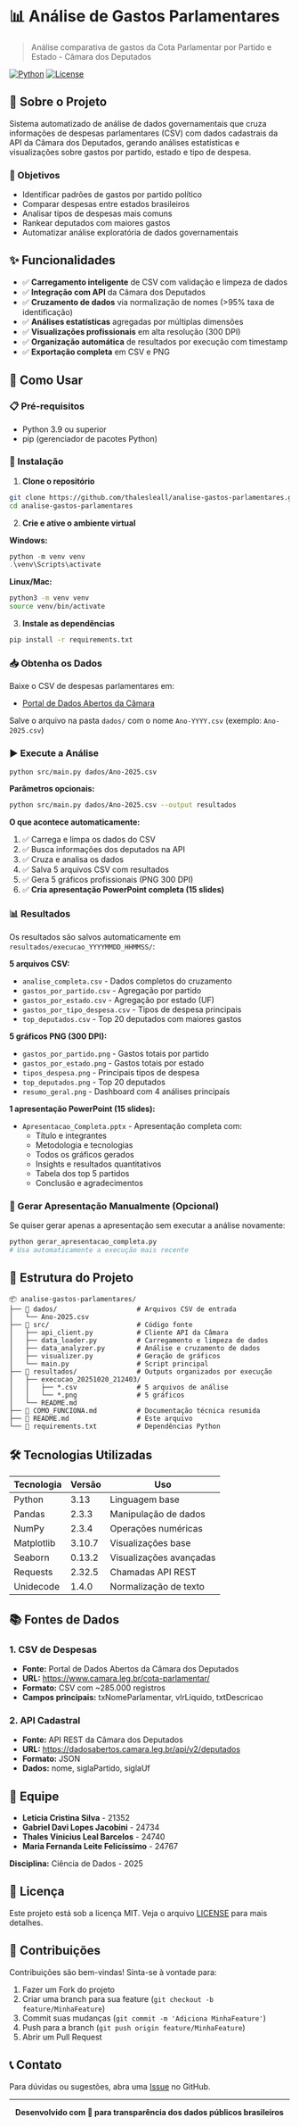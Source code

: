 # 📊 Análise de Gastos Parlamentares

> Análise comparativa de gastos da Cota Parlamentar por Partido e Estado - Câmara dos Deputados

[![Python](https://img.shields.io/badge/Python-3.13-blue.svg)](https://www.python.org/)
[![License](https://img.shields.io/badge/License-MIT-green.svg)](LICENSE)

## 📖 Sobre o Projeto

Sistema automatizado de análise de dados governamentais que cruza informações de despesas parlamentares (CSV) com dados cadastrais da API da Câmara dos Deputados, gerando análises estatísticas e visualizações sobre gastos por partido, estado e tipo de despesa.

### 🎯 Objetivos

- Identificar padrões de gastos por partido político
- Comparar despesas entre estados brasileiros
- Analisar tipos de despesas mais comuns
- Rankear deputados com maiores gastos
- Automatizar análise exploratória de dados governamentais

## ✨ Funcionalidades

- ✅ **Carregamento inteligente** de CSV com validação e limpeza de dados
- ✅ **Integração com API** da Câmara dos Deputados
- ✅ **Cruzamento de dados** via normalização de nomes (>95% taxa de identificação)
- ✅ **Análises estatísticas** agregadas por múltiplas dimensões
- ✅ **Visualizações profissionais** em alta resolução (300 DPI)
- ✅ **Organização automática** de resultados por execução com timestamp
- ✅ **Exportação completa** em CSV e PNG

## 🚀 Como Usar

### 📋 Pré-requisitos

- Python 3.9 ou superior
- pip (gerenciador de pacotes Python)

### 🔧 Instalação

1. **Clone o repositório**
```bash
git clone https://github.com/thalesleall/analise-gastos-parlamentares.git
cd analise-gastos-parlamentares
```

2. **Crie e ative o ambiente virtual**

**Windows:**
```powershell
python -m venv venv
.\venv\Scripts\activate
```

**Linux/Mac:**
```bash
python3 -m venv venv
source venv/bin/activate
```

3. **Instale as dependências**
```bash
pip install -r requirements.txt
```

### 📥 Obtenha os Dados

Baixe o CSV de despesas parlamentares em:
- [Portal de Dados Abertos da Câmara](https://www.camara.leg.br/cota-parlamentar/)

Salve o arquivo na pasta `dados/` com o nome `Ano-YYYY.csv` (exemplo: `Ano-2025.csv`)

### ▶️ Execute a Análise

```bash
python src/main.py dados/Ano-2025.csv
```

**Parâmetros opcionais:**
```bash
python src/main.py dados/Ano-2025.csv --output resultados
```

**O que acontece automaticamente:**
1. ✅ Carrega e limpa os dados do CSV
2. ✅ Busca informações dos deputados na API
3. ✅ Cruza e analisa os dados
4. ✅ Salva 5 arquivos CSV com resultados
5. ✅ Gera 5 gráficos profissionais (PNG 300 DPI)
6. ✅ **Cria apresentação PowerPoint completa (15 slides)**

### 📊 Resultados

Os resultados são salvos automaticamente em `resultados/execucao_YYYYMMDD_HHMMSS/`:

**5 arquivos CSV:**
- `analise_completa.csv` - Dados completos do cruzamento
- `gastos_por_partido.csv` - Agregação por partido
- `gastos_por_estado.csv` - Agregação por estado (UF)
- `gastos_por_tipo_despesa.csv` - Tipos de despesa principais
- `top_deputados.csv` - Top 20 deputados com maiores gastos

**5 gráficos PNG (300 DPI):**
- `gastos_por_partido.png` - Gastos totais por partido
- `gastos_por_estado.png` - Gastos totais por estado
- `tipos_despesa.png` - Principais tipos de despesa
- `top_deputados.png` - Top 20 deputados
- `resumo_geral.png` - Dashboard com 4 análises principais

**1 apresentação PowerPoint (15 slides):**
- `Apresentacao_Completa.pptx` - Apresentação completa com:
  - Título e integrantes
  - Metodologia e tecnologias
  - Todos os gráficos gerados
  - Insights e resultados quantitativos
  - Tabela dos top 5 partidos
  - Conclusão e agradecimentos

### 📑 Gerar Apresentação Manualmente (Opcional)

Se quiser gerar apenas a apresentação sem executar a análise novamente:

```bash
python gerar_apresentacao_completa.py
# Usa automaticamente a execução mais recente
```

## 📁 Estrutura do Projeto

```
📦 analise-gastos-parlamentares/
├── 📂 dados/                    # Arquivos CSV de entrada
│   └── Ano-2025.csv
├── 📂 src/                      # Código fonte
│   ├── api_client.py           # Cliente API da Câmara
│   ├── data_loader.py          # Carregamento e limpeza de dados
│   ├── data_analyzer.py        # Análise e cruzamento de dados
│   ├── visualizer.py           # Geração de gráficos
│   └── main.py                 # Script principal
├── 📂 resultados/               # Outputs organizados por execução
│   ├── execucao_20251020_212403/
│   │   ├── *.csv               # 5 arquivos de análise
│   │   └── *.png               # 5 gráficos
│   └── README.md
├── 📄 COMO_FUNCIONA.md          # Documentação técnica resumida
├── 📄 README.md                 # Este arquivo
└── 📄 requirements.txt          # Dependências Python
```

## 🛠️ Tecnologias Utilizadas

| Tecnologia | Versão | Uso |
|------------|--------|-----|
| Python | 3.13 | Linguagem base |
| Pandas | 2.3.3 | Manipulação de dados |
| NumPy | 2.3.4 | Operações numéricas |
| Matplotlib | 3.10.7 | Visualizações base |
| Seaborn | 0.13.2 | Visualizações avançadas |
| Requests | 2.32.5 | Chamadas API REST |
| Unidecode | 1.4.0 | Normalização de texto |

## 📚 Fontes de Dados

### 1. CSV de Despesas
- **Fonte:** Portal de Dados Abertos da Câmara dos Deputados
- **URL:** https://www.camara.leg.br/cota-parlamentar/
- **Formato:** CSV com ~285.000 registros
- **Campos principais:** txNomeParlamentar, vlrLiquido, txtDescricao

### 2. API Cadastral
- **Fonte:** API REST da Câmara dos Deputados
- **URL:** https://dadosabertos.camara.leg.br/api/v2/deputados
- **Formato:** JSON
- **Dados:** nome, siglaPartido, siglaUf

## 👥 Equipe

- **Leticia Cristina Silva** - 21352
- **Gabriel Davi Lopes Jacobini** - 24734
- **Thales Vinicius Leal Barcelos** - 24740
- **Maria Fernanda Leite Felicíssimo** - 24767

**Disciplina:** Ciência de Dados - 2025

## 📄 Licença

Este projeto está sob a licença MIT. Veja o arquivo [LICENSE](LICENSE) para mais detalhes.

## 🤝 Contribuições

Contribuições são bem-vindas! Sinta-se à vontade para:

1. Fazer um Fork do projeto
2. Criar uma branch para sua feature (`git checkout -b feature/MinhaFeature`)
3. Commit suas mudanças (`git commit -m 'Adiciona MinhaFeature'`)
4. Push para a branch (`git push origin feature/MinhaFeature`)
5. Abrir um Pull Request

## 📞 Contato

Para dúvidas ou sugestões, abra uma [Issue](https://github.com/thalesleall/analise-gastos-parlamentares/issues) no GitHub.

---

<div align="center">
  
**Desenvolvido com 💙 para transparência dos dados públicos brasileiros**

</div>

